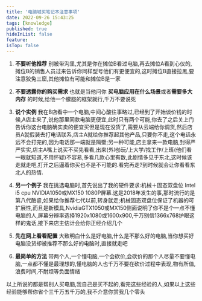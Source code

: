 ```yaml
---
title: '电脑城买笔记本注意事项'
date: 2022-09-26 15:43:25
tags: [knowledge]
published: true
hideInList: false
feature: 
isTop: false
---
```


1. **不要听他推荐** 别被带沟里,尤其是你在摊位B看过电脑,再去摊位A看到心仪的,摊位B的销售人员过来告诉你同样型号他们有更便宜的,这时摊位B直接拉黑,要注意狡兔三窟,其他摊位有可能和摊位B是一家

2. **不要透露你的购买需求** 也就是当他问你 **买电脑应用在什么场景**或者**需要多大内存** 的时候,给他一个朦胧的框架就行,千万不要说死

3. **说个实例** 我在B店看中一个电脑,中间心酸往事略过,已经到了开始谈价钱的时候,A店主来了,说他那里同款电脑更便宜,此时只有两个可能,你去了之后关上门告诉你这台电脑确实卖的便宜买但是现在没货了,需要从云端给你调货,然后店员A就假装去打电话联系,店主A就给你推荐起其他产品,只要你不走,这个电话永远不会打完的,因为电话那一端就是隔壁;另一种可能,店主拿来一款电脑,封得严严实实,店主A嘴上说买不买先看看,出来(外地)玩/上大学/找工作/上班(他们看一眼就知道,不用怀疑)不容易,多看几款心里有数,此剧情多见于东北,这时候该走就走吧,打开之后逼着你买也不是不可能的.看完再走?到时候就会让你看看东北人的热情.
4. **另一个例子** 我在挑选电脑时,首先说出了我的硬件要求:机械＋固态双盘位 Intel i5 cpu NVIDIA1050或MX150 1080P屏幕.这是2018年发生的事,那时流行的是第八代酷睿,如果给你推荐七代以前,转身就走;机械固态双盘位保证了机器的可扩展性,而且是新模具,NvidiaGTX1050或MX150侧面说明了你不是个一点不懂电脑的人,屏幕分辨率选择1920x1080或1600x900,千万别信1366x768护眼这样的鬼话,接下来店主估计会给你正经介绍几个

5. **先在网上看看配置** 大致明白什么是好电脑,什么是不那么好的电脑,当你想买好电脑没货却被推荐不那么好的电脑时,直接就走吧

6. **最简单的方法** 带两个人,一个懂电脑,一个会砍价,会砍价的那个人尽量不要懂电脑,一点都不懂是最理想的,懂电脑的人也千万不要在砍价过程中表现,物有所值,浪费时间,不耐烦等负面情绪

以上所说的都是帮别人买电脑,我自己是买不起的,看完这些经验的人,如果以上这些经验能够帮你省个三千万五千万的,我不介意你赏我几个零头